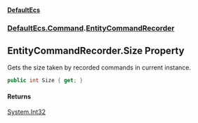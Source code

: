 #### [DefaultEcs](./index.md 'index')
### [DefaultEcs.Command](./DefaultEcs-Command.md 'DefaultEcs.Command').[EntityCommandRecorder](./DefaultEcs-Command-EntityCommandRecorder.md 'DefaultEcs.Command.EntityCommandRecorder')
## EntityCommandRecorder.Size Property
Gets the size taken by recorded commands in current instance.  
```C#
public int Size { get; }
```
#### Returns
[System.Int32](https://docs.microsoft.com/en-us/dotnet/api/System.Int32 'System.Int32')  
